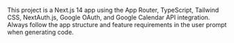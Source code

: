 <!-- Use this file to provide workspace-specific custom instructions to Copilot. For more details, visit https://code.visualstudio.com/docs/copilot/copilot-customization#_use-a-githubcopilotinstructionsmd-file -->

This project is a Next.js 14 app using the App Router, TypeScript, Tailwind CSS, NextAuth.js, Google OAuth, and Google Calendar API integration. Always follow the app structure and feature requirements in the user prompt when generating code.
